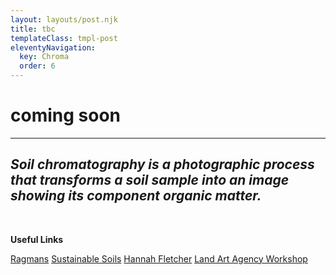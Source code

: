 ```yaml
---
layout: layouts/post.njk
title: tbc
templateClass: tmpl-post
eleventyNavigation:
  key: Chroma
  order: 6
---
```


# coming soon

---

*Soil chromatography is a photographic process that transforms a soil sample into an image showing its component organic matter.* 
---
<br/>

**Useful Links**

[Ragmans](http://www.ragmans.co.uk/learn_with_us/our_approach_at_ragmans/tools_and_techniques/chromatography/)
[Sustainable Soils](https://sustainablesoils.org/soil-events-calendar/2020/10/4/soil-chromatography-workshop)
[Hannah Fletcher](https://www.hannahfletcher.com/)
[Land Art Agency Workshop](http://landartagency.com/workshops/)
